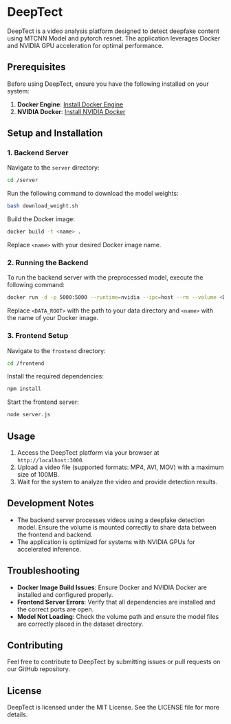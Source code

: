 # DeepTect

DeepTect is a video analysis platform designed to detect deepfake content using MTCNN Model and pytorch resnet. The application leverages Docker and NVIDIA GPU acceleration for optimal performance.

## Prerequisites

Before using DeepTect, ensure you have the following installed on your system:

1. **Docker Engine**: [Install Docker Engine](https://docs.docker.com/engine/install/ubuntu/)
2. **NVIDIA Docker**: [Install NVIDIA Docker](https://github.com/NVIDIA/nvidia-docker)

## Setup and Installation

### 1. Backend Server

Navigate to the `server` directory:
```bash
cd /server
```

Run the following command to download the model weights:
```bash
bash download_weight.sh
```

Build the Docker image:
```bash
docker build -t <name> .
```
Replace `<name>` with your desired Docker image name.

### 2. Running the Backend

To run the backend server with the preprocessed model, execute the following command:
```bash
docker run -d -p 5000:5000 --runtime=nvidia --ipc=host --rm --volume <DATA_ROOT>/frontend/upload:/dataset -it <name>
```
Replace `<DATA_ROOT>` with the path to your data directory and `<name>` with the name of your Docker image.

### 3. Frontend Setup

Navigate to the `frontend` directory:
```bash
cd /frontend
```

Install the required dependencies:
```bash
npm install
```

Start the frontend server:
```bash
node server.js
```

## Usage

1. Access the DeepTect platform via your browser at `http://localhost:3000`.
2. Upload a video file (supported formats: MP4, AVI, MOV) with a maximum size of 100MB.
3. Wait for the system to analyze the video and provide detection results.

## Development Notes

- The backend server processes videos using a deepfake detection model. Ensure the volume is mounted correctly to share data between the frontend and backend.
- The application is optimized for systems with NVIDIA GPUs for accelerated inference.

## Troubleshooting

- **Docker Image Build Issues**: Ensure Docker and NVIDIA Docker are installed and configured properly.
- **Frontend Server Errors**: Verify that all dependencies are installed and the correct ports are open.
- **Model Not Loading**: Check the volume path and ensure the model files are correctly placed in the dataset directory.

## Contributing

Feel free to contribute to DeepTect by submitting issues or pull requests on our GitHub repository.

## License

DeepTect is licensed under the MIT License. See the LICENSE file for more details.

